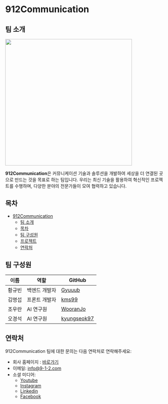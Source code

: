 # 912Communication


## 팀 소개
<img src="https://github.com/user-attachments/assets/64865fd2-c8bd-49e7-9fb6-5acfbf3476a6" width="400" />

**912Communication**은 커뮤니케이션 기술과 솔루션을 개발하여 세상을 더 연결된 곳으로 만드는 것을 목표로 하는 팀입니다. 우리는 최신 기술을 활용하여 혁신적인 프로젝트를 수행하며, 다양한 분야의 전문가들이 모여 협력하고 있습니다.

## 목차

- [912Communication](#912communication)
  - [팀 소개](#팀-소개)
  - [목차](#목차)
  - [팀 구성원](#팀-구성원)
  - [프로젝트](#프로젝트)
  - [연락처](#연락처)

## 팀 구성원

| 이름         | 역할            | GitHub                                            |
|--------------|-----------------|---------------------------------------------------|
| 황규빈       | 백엔드 개발자         | [Gyuuub](https://github.com/Gyuub)     |
| 김명섭       | 프론트 개발자         | [kms99](https://github.com/kms99)     |
| 조우란       | AI 연구원         | [WooranJo](https://github.com/WooranJo)     |
| 오경석       | AI 연구원         | [kyungseok97](https://github.com/kyungseok97)     |

## 연락처

912Communication 팀에 대한 문의는 다음 연락처로 연락해주세요:

- 회사 홈페이지 : [바로가기](https://9-1-2.com/)
- 이메일: info@9-1-2.com
- 소셜 미디어:
  - [Youtube](https://www.youtube.com/channel/UCwLq97QhjdEqTM5VbQy6Acg)
  - [Instagram](https://www.instagram.com/912communication/)
  - [Linkedin](https://www.linkedin.com/company/912comm/posts/?feedView=all)
  - [Facebook](https://www.facebook.com/912comm?locale=ko_KR)

